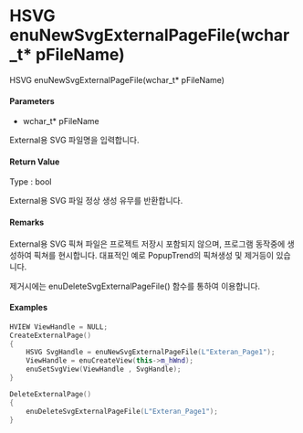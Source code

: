 # HSVG enuNewSvgExternalPageFile\(wchar\_t\* pFileName\)

HSVG enuNewSvgExternalPageFile\(wchar\_t\* pFileName\)

#### Parameters

* wchar\_t\* pFileName

External용 SVG 파일명을 입력합니다.

#### Return Value

Type : bool 

External용 SVG 파일 정상 생성 유무를 반환합니다.

#### Remarks

External용 SVG 픽쳐 파일은 프로젝트 저장시 포함되지 않으며, 프로그램 동작중에 생성하여 픽쳐를 현시합니다. 대표적인 예로 PopupTrend의 픽쳐생성 및 제거등이 있습니다. 

제거시에는 enuDeleteSvgExternalPageFile\(\) 함수를 통하여 이용합니다.

#### Examples

```cpp
HVIEW ViewHandle = NULL; 
CreateExternalPage()
{
    HSVG SvgHandle = enuNewSvgExternalPageFile(L"Exteran_Page1");
    ViewHandle = enuCreateView(this->m_hWnd);
    enuSetSvgView(ViewHandle , SvgHandle); 
}

DeleteExternalPage()
{
    enuDeleteSvgExternalPageFile(L"Exteran_Page1");
}
```



